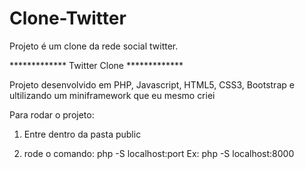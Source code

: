 # Clone-Twitter
Projeto é um clone da rede social twitter. 

************* Twitter Clone *************

Projeto desenvolvido em PHP, Javascript, HTML5, CSS3, Bootstrap e ultilizando um miniframework que eu mesmo criei

Para rodar o projeto:
1) Entre dentro da pasta public

2) rode o comando: php -S localhost:port
                Ex: php -S localhost:8000
